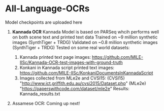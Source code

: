 # All-Language-OCRs
Model checkpoints are uploaded here

1. **Kannada OCR**
   Kannada Model is based on PARSeq whcih performs well on both scene text and printed text data
   Trained on ~9 million synthetic images (SynthTiger + TRDG)
   Validated on ~0.8 million synthetic images (SynthTiger + TRDG)
   Tested on some real world datasets:
     1. Kannada printed text page images: https://github.com/MILE-IISc/Kannada-OCR-test-images-with-ground-truth
     2. Konkani in Kannada script printed text images: https://github.com/MILE-IISc/KonkaniDocumentsInKannadaScript
     3. Images collected from MLe2e and CVSI15:
          (CVSI15) "http://www.ict.griffith.edu.au/cvsi2015/Dataset.php"
          (MLe2e) "https://paperswithcode.com/dataset/mle2e"
   Results: Kannada_results.txt

2. Assamese OCR:
   Coming up next!
